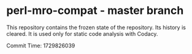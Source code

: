# perl-mro-compat - master branch

This repository contains the frozen state of the repository.
Its history is cleared. It is used only for static code
analysis with Codacy.

Commit Time: 1729826039